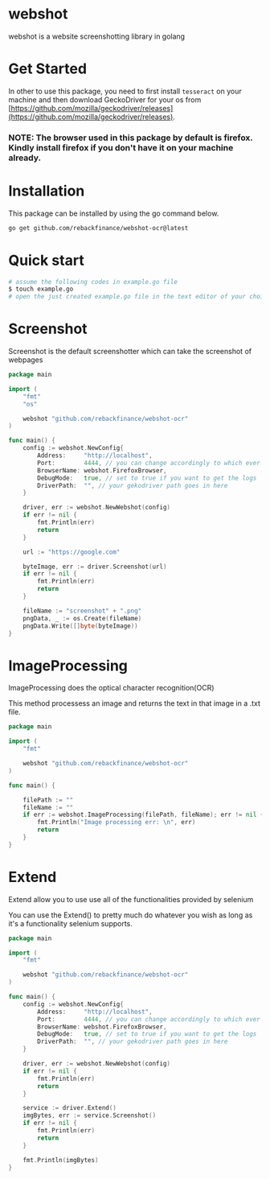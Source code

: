 # webshot
webshot is a website screenshotting library in golang

# Get Started
In other to use this package, you need to first install `tesseract` on your machine and then download GeckoDriver for your os from [https://github.com/mozilla/geckodriver/releases](https://github.com/mozilla/geckodriver/releases).

### NOTE: The browser used in this package by default is firefox. Kindly install firefox if you don't have it on your machine already.
# Installation
This package can be installed by using the go command below.
```sh
go get github.com/rebackfinance/webshot-ocr@latest
```
# Quick start
```sh
# assume the following codes in example.go file
$ touch example.go
# open the just created example.go file in the text editor of your choice
```

# Screenshot
Screenshot is the default screenshotter which can take the screenshot of webpages

```go
package main

import (
	"fmt"
	"os"

	webshot "github.com/rebackfinance/webshot-ocr"
)

func main() {
	config := webshot.NewConfig{
		Address:     "http://localhost",
		Port:        4444, // you can change accordingly to which ever port you wish
		BrowserName: webshot.FirefoxBrowser,
		DebugMode:   true, // set to true if you want to get the logs
		DriverPath:  "", // your gekodriver path goes in here
	}

	driver, err := webshot.NewWebshot(config)
	if err != nil {
		fmt.Println(err)
		return
	}

	url := "https://google.com"

	byteImage, err := driver.Screenshot(url)
	if err != nil {
		fmt.Println(err)
		return
	}

	fileName := "screenshot" + ".png"
	pngData, _ := os.Create(fileName)
	pngData.Write([]byte(byteImage))
}
```


# ImageProcessing
ImageProcessing does the optical character recognition(OCR)

This method processess an image and returns the text in that image in a .txt file.

```go
package main

import (
	"fmt"

	webshot "github.com/rebackfinance/webshot-ocr"
)

func main() {

    filePath := ""
    fileName := ""
	if err := webshot.ImageProcessing(filePath, fileName); err != nil {
		fmt.Println("Image processing err: \n", err)
		return
	}
}
```

# Extend
Extend allow you to use use all of the functionalities provided by selenium


You can use the Extend() to pretty much do whatever you wish as long as it's a functionality selenium supports. 
```go
package main

import (
	"fmt"

	webshot "github.com/rebackfinance/webshot-ocr"
)

func main() {
    config := webshot.NewConfig{
		Address:     "http://localhost",
		Port:        4444, // you can change accordingly to which ever port you wish
		BrowserName: webshot.FirefoxBrowser,
		DebugMode:   true, // set to true if you want to get the logs
		DriverPath:  "", // your gekodriver path goes in here
	}

	driver, err := webshot.NewWebshot(config)
	if err != nil {
		fmt.Println(err)
		return
	}

	service := driver.Extend()
	imgBytes, err := service.Screenshot()
	if err != nil {
		fmt.Println(err)
		return
	}

	fmt.Println(imgBytes)
}
```